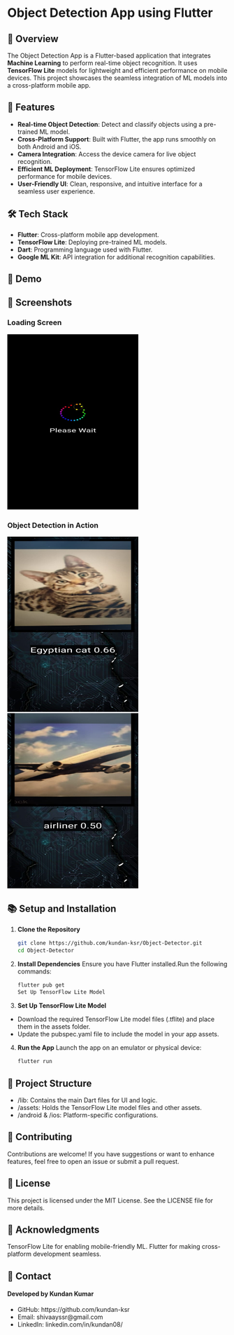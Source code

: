 # Object Detection App using Flutter  

<!-- ![Object Detection App](https://via.placeholder.com/800x400.png?text=Object+Detection+App+Banner) -->

## 🚀 Overview  
The Object Detection App is a Flutter-based application that integrates **Machine Learning** to perform real-time object recognition. It uses **TensorFlow Lite** models for lightweight and efficient performance on mobile devices. This project showcases the seamless integration of ML models into a cross-platform mobile app.

## 🌟 Features  
- **Real-time Object Detection**: Detect and classify objects using a pre-trained ML model.  
- **Cross-Platform Support**: Built with Flutter, the app runs smoothly on both Android and iOS.  
- **Camera Integration**: Access the device camera for live object recognition.  
- **Efficient ML Deployment**: TensorFlow Lite ensures optimized performance for mobile devices.  
- **User-Friendly UI**: Clean, responsive, and intuitive interface for a seamless user experience.  

## 🛠️ Tech Stack  
- **Flutter**: Cross-platform mobile app development.  
- **TensorFlow Lite**: Deploying pre-trained ML models.  
- **Dart**: Programming language used with Flutter.  
- **Google ML Kit**: API integration for additional recognition capabilities.  

## 🔗 Demo  


## 📸 Screenshots  

### Loading Screen 
<img src="https://github.com/kundan-ksr/Object-Detector/raw/master/assets/App%20images/mainscreen.jpg" alt="Home Screen" width="300" height="400">  

### Object Detection in Action  
<div>
<img src="https://github.com/kundan-ksr/Object-Detector/raw/master/assets/App%20images/rec1.jpg" alt="Object Detection Example 1" width="300" height="400" style="margin-right: 40px;">
<img src="https://github.com/kundan-ksr/Object-Detector/raw/master/assets/App%20images/rec2.jpg" alt="Object Detection Example 2" width="300" height="400">  
</div>

## 📚 Setup and Installation  

1. **Clone the Repository**  
   ```bash
   git clone https://github.com/kundan-ksr/Object-Detector.git
   cd Object-Detector
2. **Install Dependencies**
   Ensure you have Flutter installed.Run the following commands:
   ```bash
   flutter pub get
   Set Up TensorFlow Lite Model

3. **Set Up TensorFlow Lite Model**
<ul>
   <li>Download the required TensorFlow Lite model files (.tflite) and place them in the assets folder.
   <li>Update the pubspec.yaml file to include the model in your app assets.
</ul>

4. **Run the App**
Launch the app on an emulator or physical device:
   ```bash
   flutter run

## 📁 Project Structure
<ul>
  <li> /lib: Contains the main Dart files for UI and logic.
  <li> /assets: Holds the TensorFlow Lite model files and other assets.
  <li> /android & /ios: Platform-specific configurations.
</ul>


## 🤝 Contributing
Contributions are welcome! If you have suggestions or want to enhance features, feel free to open an issue or submit a pull request.

## 🔐 License
This project is licensed under the MIT License. See the LICENSE file for more details.

## 🙌 Acknowledgments
TensorFlow Lite for enabling mobile-friendly ML.
Flutter for making cross-platform development seamless.


## 📧 Contact
#### Developed by Kundan Kumar
<ul>
   <li>GitHub: https://github.com/kundan-ksr</li>
   <li>Email: shivaayssr@gmail.com</li>
   <li>LinkedIn: linkedin.com/in/kundan08/</li>
</ul>
